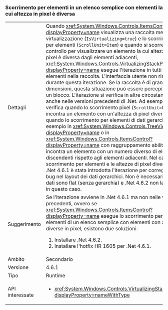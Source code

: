 ### <a name="item-scrolling-a-flat-list-with-items-of-different-pixel-height"></a>Scorrimento per elementi in un elenco semplice con elementi la cui altezza in pixel è diversa

|   |   |
|---|---|
|Dettagli|Quando <xref:System.Windows.Controls.ItemsControl?displayProperty=name> visualizza una raccolta mediante la virtualizzazione (<code>IsVirtualizing=true</code>) e lo scorrimento per elementi (<code>ScrollUnit=Item</code>) e quando si scorre il controllo per visualizzare un elemento la cui altezza in pixel è diversa dagli elementi adiacenti, <xref:System.Windows.Controls.VirtualizingStackPanel?displayProperty=name> esegue l'iterazione in tutti gli elementi nella raccolta. L'interfaccia utente non risponde durante questa iterazione. Se la raccolta è di grandi dimensioni, questa situazione può essere percepita come un blocco. L'iterazione si verifica in altre circostanze, anche nelle versioni precedenti di .Net. Ad esempio, si verifica quando lo scorrimento pixel (<code>ScrollUnit=Pixel</code>) incontra un elemento con un'altezza di pixel diversa e quando lo scorrimento per elementi di dati gerarchici (ad esempio in <xref:System.Windows.Controls.TreeView?displayProperty=name> o in <xref:System.Windows.Controls.ItemsControl?displayProperty=name> con raggruppamento abilitato) incontra un elemento con un numero diverso di elementi discendenti rispetto agli elementi adiacenti. Nel caso dello scorrimento per elementi e le altezze di pixel diverse, in .Net 4.6.1 è stata introdotta l'iterazione per correggere i bug nel layout dei dati gerarchici.  Non è necessaria se i dati sono flat (senza gerarchia) e .Net 4.6.2 non la esegue in questo caso.|
|Suggerimento|Se l'iterazione avviene in .Net 4.6.1 ma non nelle versioni precedenti, ovvero se <xref:System.Windows.Controls.ItemsControl?displayProperty=name> esegue lo scorrimento per elementi di un elenco semplice con elementi con altezze diverse in pixel, esistono due soluzioni:<ol><li>Installare .Net 4.6.2.</li><li>Installare l'hotfix HR 1605 per .Net 4.6.1.</li></ol>|
|Ambito|Secondario|
|Versione|4.6.1|
|Tipo|Runtime|
|API interessate|<ul><li><xref:System.Windows.Controls.VirtualizingStackPanel?displayProperty=nameWithType></li></ul>|


